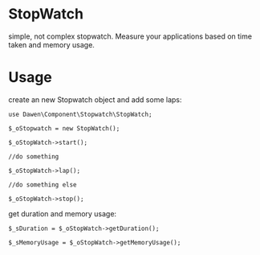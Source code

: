 StopWatch
=========

simple, not complex stopwatch.
Measure your applications based on time taken and memory usage.


Usage
=====

create an new Stopwatch object and add some laps:

```
use Dawen\Component\Stopwatch\StopWatch;

$_oStopwatch = new StopWatch();

$_oStopWatch->start();

//do something

$_oStopWatch->lap();

//do something else

$_oStopWatch->stop();
```

get duration and memory usage:

```
$_sDuration = $_oStopWatch->getDuration();

$_sMemoryUsage = $_oStopWatch->getMemoryUsage();

```